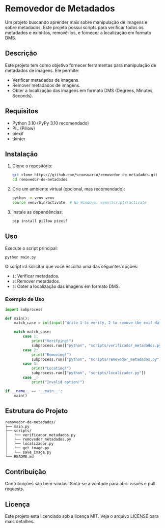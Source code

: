 # Removedor de Metadados

Um projeto buscando aprender mais sobre manipulação de imagens e sobre metadados. Este projeto possui scripts para verificar todos os metadados e exibi-los, removê-los, e fornecer a localização em formato DMS.

## Descrição

Este projeto tem como objetivo fornecer ferramentas para manipulação de metadados de imagens. Ele permite:

- Verificar metadados de imagens.
- Remover metadados de imagens.
- Obter a localização das imagens em formato DMS (Degrees, Minutes, Seconds).

## Requisitos

- Python 3.10 (PyPy 3.10 recomendado)
- PIL (Pillow)
- piexif
- tkinter

## Instalação

1. Clone o repositório:

    ```sh
    git clone https://github.com/seuusuario/removedor-de-metadados.git
    cd removedor-de-metadados
    ```

2. Crie um ambiente virtual (opcional, mas recomendado):

    ```sh
    python -m venv venv
    source venv/bin/activate  # No Windows: venv\Scripts\activate
    ```

3. Instale as dependências:

    ```sh
    pip install pillow piexif
    ```

## Uso

Execute o script principal:

```sh
python main.py
```

O script irá solicitar que você escolha uma das seguintes opções:

- `1`: Verificar metadados.
- `2`: Remover metadados.
- `3`: Obter a localização das imagens em formato DMS.

### Exemplo de Uso

```python
import subprocess

def main():
    match_case = int(input("Write 1 to verify, 2 to remove the exif data and 3 to get location: "))

    match match_case:
        case 1:
            print("Verifying!")
            subprocess.run(["python", "scripts/verificador_metadados.py"])
        case 2:
            print("Removing!")
            subprocess.run(["python", "scripts/removedor_metadados.py"])
        case 3:
            print("Locating!")
            subprocess.run(["python", "scripts/localizador.py"])
        case _:
            print("Invalid option!")

if __name__ == '__main__':
    main()
```

## Estrutura do Projeto

```
removedor-de-metadados/
├── main.py
├── scripts/
│   └── verificador_metadados.py
│   └── removedor_metadados.py
│   └── localizador.py
│   └── get_image.py
│   └── save_image.py
└── README.md
```

## Contribuição

Contribuições são bem-vindas! Sinta-se à vontade para abrir issues e pull requests.

## Licença

Este projeto está licenciado sob a licença MIT. Veja o arquivo LICENSE para mais detalhes.
